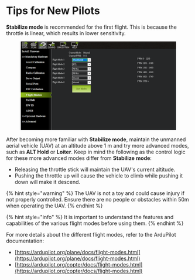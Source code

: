 # Tips for New Pilots

**Stabilize mode** is recommended for the first flight. This is because the throttle is linear, which results in lower sensitivity.

<figure><img src="../../.gitbook/assets/Screenshot 2024-11-06 143228.png" alt="" width="563"><figcaption></figcaption></figure>

After becoming more familiar with **Stabilize mode**, maintain the unmanned aerial vehicle (UAV) at an altitude above 1 m and try more advanced modes, such as **ALT Hold** or **Loiter**. Keep in mind the following as the control logic for these more advanced modes differ from **Stabilize** **mode**:

* Releasing the throttle stick will maintain the UAV's current altitude.
* Pushing the throttle up will cause the vehicle to climb while pushing it down will make it descend.

{% hint style="warning" %}
The UAV is not a toy and could cause injury if not properly controlled. Ensure there are no people or obstacles within 50m when operating the UAV.
{% endhint %}

{% hint style="info" %}
It is important to understand the features and capabilities of the various flight modes before using them.&#x20;
{% endhint %}

For more details about the different flight modes, refer to the ArduPilot documentation:&#x20;

* [https://ardupilot.org/plane/docs/flight-modes.html](https://ardupilot.org/plane/docs/flight-modes.html)
* [https://ardupilot.org/copter/docs/flight-modes.html](https://ardupilot.org/copter/docs/flight-modes.html)
